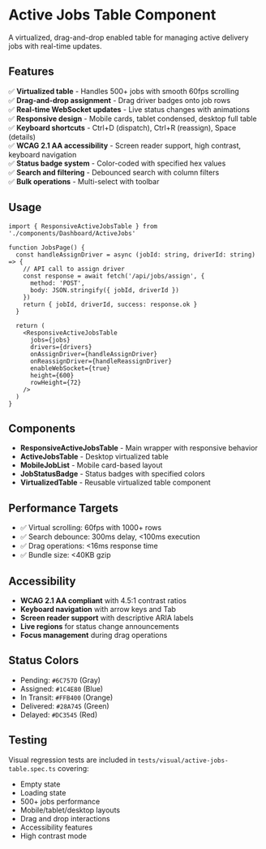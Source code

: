 # Active Jobs Table Component

A virtualized, drag-and-drop enabled table for managing active delivery jobs with real-time updates.

## Features

✅ **Virtualized table** - Handles 500+ jobs with smooth 60fps scrolling  
✅ **Drag-and-drop assignment** - Drag driver badges onto job rows  
✅ **Real-time WebSocket updates** - Live status changes with animations  
✅ **Responsive design** - Mobile cards, tablet condensed, desktop full table  
✅ **Keyboard shortcuts** - Ctrl+D (dispatch), Ctrl+R (reassign), Space (details)  
✅ **WCAG 2.1 AA accessibility** - Screen reader support, high contrast, keyboard navigation  
✅ **Status badge system** - Color-coded with specified hex values  
✅ **Search and filtering** - Debounced search with column filters  
✅ **Bulk operations** - Multi-select with toolbar  

## Usage

```tsx
import { ResponsiveActiveJobsTable } from './components/Dashboard/ActiveJobs'

function JobsPage() {
  const handleAssignDriver = async (jobId: string, driverId: string) => {
    // API call to assign driver
    const response = await fetch('/api/jobs/assign', {
      method: 'POST',
      body: JSON.stringify({ jobId, driverId })
    })
    return { jobId, driverId, success: response.ok }
  }

  return (
    <ResponsiveActiveJobsTable
      jobs={jobs}
      drivers={drivers}
      onAssignDriver={handleAssignDriver}
      onReassignDriver={handleReassignDriver}
      enableWebSocket={true}
      height={600}
      rowHeight={72}
    />
  )
}
```

## Components

- **ResponsiveActiveJobsTable** - Main wrapper with responsive behavior
- **ActiveJobsTable** - Desktop virtualized table 
- **MobileJobList** - Mobile card-based layout
- **JobStatusBadge** - Status badges with specified colors
- **VirtualizedTable** - Reusable virtualized table component

## Performance Targets

- ✅ Virtual scrolling: 60fps with 1000+ rows
- ✅ Search debounce: 300ms delay, <100ms execution  
- ✅ Drag operations: <16ms response time
- ✅ Bundle size: <40KB gzip

## Accessibility

- **WCAG 2.1 AA compliant** with 4.5:1 contrast ratios
- **Keyboard navigation** with arrow keys and Tab
- **Screen reader support** with descriptive ARIA labels
- **Live regions** for status change announcements
- **Focus management** during drag operations

## Status Colors

- Pending: `#6C757D` (Gray)
- Assigned: `#1C4E80` (Blue) 
- In Transit: `#FFB400` (Orange)
- Delivered: `#28A745` (Green)
- Delayed: `#DC3545` (Red)

## Testing

Visual regression tests are included in `tests/visual/active-jobs-table.spec.ts` covering:

- Empty state
- Loading state  
- 500+ jobs performance
- Mobile/tablet/desktop layouts
- Drag and drop interactions
- Accessibility features
- High contrast mode